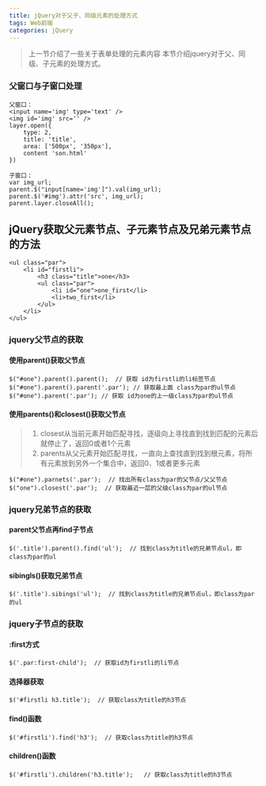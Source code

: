 ```yaml
---
title: jQuery对于父子、同级元素的处理方式
tags: Web前端
categories: jQuery
---
```

>上一节介绍了一些关于表单处理的元素内容
>本节介绍jquery对于父、同级、子元素的处理方式。

### 父窗口与子窗口处理
```
父窗口：
<input name='img' type='text' />
<img id='img' src='' />
layer.open({
    type: 2,
    title: 'title',
    area: ['500px', '350px'],
    content 'son.html'
})

子窗口：
var img_url;
parent.$("input[name='img']").val(img_url);
parent.$('#img').attr('src', img_url);
parent.layer.closeAll();
```

## jQuery获取父元素节点、子元素节点及兄弟元素节点的方法
```
<ul class="par">
	<li id="firstli">
		<h3 class="title">one</h3>
		<ul class="par">
			<li id="one">one_first</li>
			<li>two_first</li>
		</ul>
	</li>
</ul>
```
### jquery父节点的获取
#### 使用parent()获取父节点
```
$("#one").parent().parent();  // 获取 id为firstli的li标签节点
$("#one").parent().parent('.par'); // 获取最上面 class为par的ul节点
$("#one").parent('.par'); // 获取 id为one的上一级class为par的ul节点
```

#### 使用parents()和closest()获取父节点
>1. closest从当前元素开始匹配寻找，逐级向上寻找直到找到匹配的元素后就停止了，返回0或者1个元素
>2. parents从父元素开始匹配寻找，一直向上查找直到找到根元素，将所有元素放到另外一个集合中，返回0、1或者更多元素
```
$("#one").parnets('.par');  // 找出所有class为par的父节点/父父节点
$("one").closest('.par');  // 获取最近一层的父级class为par的ul节点
```

### jquery兄弟节点的获取
#### parent父节点再find子节点
```
$('.title').parent().find('ul');  // 找到class为title的兄弟节点ul，即class为par的ul
```
#### sibingls()获取兄弟节点
```
$('.title').sibings('ul');  // 找到class为title的兄弟节点ul，即class为par的ul
```

### jquery子节点的获取
####  :first方式
```
$('.par:first-child');  // 获取id为firstli的li节点
```
#### 选择器获取
```
$('#firstli h3.title');  // 获取class为title的h3节点
```
#### find()函数
```
$('#firstli').find('h3');  // 获取class为title的h3节点
```
#### children()函数
```
$('#firstli').children('h3.title');   // 获取class为title的h3节点
```